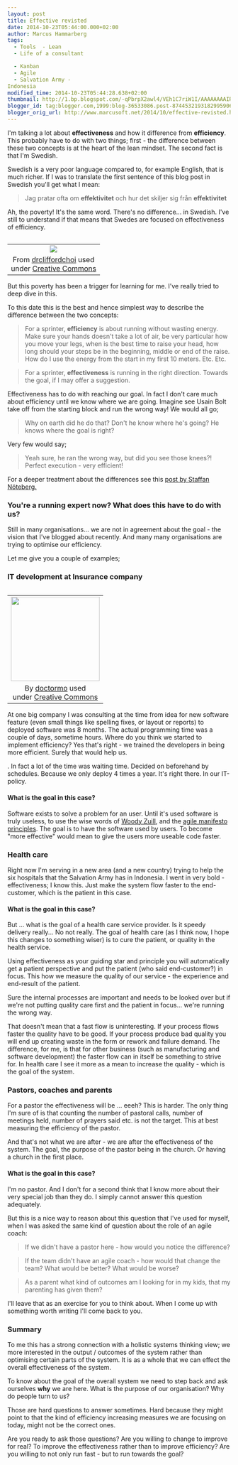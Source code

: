 ```yaml
---
layout: post
title: Effective revisted
date: 2014-10-23T05:44:00.000+02:00
author: Marcus Hammarberg
tags:
  - Tools  - Lean
  - Life of a consultant

  - Kanban
  - Agile
  - Salvation Army -
Indonesia
modified_time: 2014-10-23T05:44:28.638+02:00
thumbnail: http://1.bp.blogspot.com/-qPbrpX2awl4/VEh1C7riW1I/AAAAAAAAIR0/gCdL1ip_PHo/s72-c/9096190838_350590d10d_m.jpg
blogger_id: tag:blogger.com,1999:blog-36533086.post-8744532193182995906
blogger_orig_url: http://www.marcusoft.net/2014/10/effective-revisted.html
---
```



<div dir="ltr" style="text-align: left;" trbidi="on">

<div dir="ltr" style="text-align: left;" trbidi="on">

I'm talking a lot about **effectiveness** and how it difference from
**efficiency**. This probably have to do with two things; first - the
difference between these two concepts is at the heart of the lean
mindset. The second fact is that I'm Swedish.

Swedish is a very poor language compared to, for example English, that
is much richer. If I was to translate the first sentence of this blog
post in Swedish you'll get what I mean:

> Jag pratar ofta om **effektivitet** och hur det skiljer sig från
> **effektivitet**

Ah, the poverty! It's the same word. There's no difference... in
Swedish. I've still to understand if that means that Swedes are focused
on effectiveness of efficiency.


<table class="tr-caption-container" data-cellpadding="0"
data-cellspacing="0"
style="float: left; margin-right: 1em; text-align: left;">
<colgroup>
<col style="width: 100%" />
</colgroup>
<tbody>
<tr class="odd">
<td style="text-align: center;"><a
href="http://1.bp.blogspot.com/-qPbrpX2awl4/VEh1C7riW1I/AAAAAAAAIR0/gCdL1ip_PHo/s1600/9096190838_350590d10d_m.jpg"
data-imageanchor="1"
style="clear: left; margin-bottom: 1em; margin-left: auto; margin-right: auto;"><img
src="http://1.bp.blogspot.com/-qPbrpX2awl4/VEh1C7riW1I/AAAAAAAAIR0/gCdL1ip_PHo/s1600/9096190838_350590d10d_m.jpg"
data-border="0" /></a></td>
</tr>
<tr class="even">
<td class="tr-caption" style="text-align: center;">From <a
href="https://www.flickr.com/photos/doctorcliff/"
target="_blank">drcliffordchoi</a> used<br />
under <a href="http://creativecommons.org/licenses/by-sa/3.0/"
target="_blank">Creative Commons</a><br />
</td>
</tr>
</tbody>
</table>

But this poverty has been a trigger for learning for me. I've really
tried to deep dive in this.

To this date this is the best and hence simplest way to describe the
difference between the two concepts:

> For a sprinter, **efficiency** is about running without wasting
> energy. Make sure your hands doesn't take a lot of air, be very
> particular how you move your legs, when is the best time to raise your
> head, how long should your steps be in the beginning, middle or end of
> the raise. How do I use the energy from the start in my first 10
> meters. Etc. Etc. 

> For a sprinter, **effectiveness** is running in the right direction.
> Towards the goal, if I may offer a suggestion.

Effectiveness has to do with reaching our goal. In fact I don't care
much about efficiency until we know where we are going. Imagine see
Usain Bolt take off from the starting block and run the wrong way! We
would all go;

> Why on earth did he do that? Don't he know where he's going? He knows
> where the goal is right?

Very few would say;

> Yeah sure, he ran the wrong way, but did you see those knees?! Perfect
> execution - very efficient!

For a deeper treatment about the differences see this <a
href="http://blog.staffannoteberg.com/2014/06/12/efficiency-productivity-and-effectiveness/"
target="_blank">post by Staffan Nöteberg.</a>

### You're a running expert now? What does this have to do with us?

Still in many organisations... we are not in agreement about the goal -
the vision that I've blogged about recently. And many many organisations
are trying to optimise our efficiency.

Let me give you a couple of examples;

### IT development at Insurance company

<table class="tr-caption-container" data-cellpadding="0"
data-cellspacing="0"
style="float: right; margin-left: 1em; text-align: right;">
<colgroup>
<col style="width: 100%" />
</colgroup>
<tbody>
<tr class="odd">
<td style="text-align: center;"><a
href="http://4.bp.blogspot.com/--qDpUxXmqNU/VEh2xvOEucI/AAAAAAAAISA/xfTYC25J7dM/s1600/computer_programmer__ink_by_doctormo-d5q4fm1.png"
data-imageanchor="1"
style="clear: right; margin-bottom: 1em; margin-left: auto; margin-right: auto;"><img
src="http://4.bp.blogspot.com/--qDpUxXmqNU/VEh2xvOEucI/AAAAAAAAISA/xfTYC25J7dM/s1600/computer_programmer__ink_by_doctormo-d5q4fm1.png"
data-border="0" width="200" height="190" /></a></td>
</tr>
<tr class="even">
<td class="tr-caption" style="text-align: center;">By <a
href="http://doctormo.deviantart.com/art/Computer-Programmer-Ink-346207753"
target="_blank">doctormo</a> used<br />
under <a href="http://creativecommons.org/licenses/by-sa/3.0/"
target="_blank">Creative Commons</a></td>
</tr>
</tbody>
</table>

At one big company I was consulting at the time from idea for new
software feature (even small things like spelling fixes, or layout or
reports) to deployed software was 8 months. The actual programming time
was a couple of days, sometime hours.
Where do you think we started to implement efficiency?
Yes that's right - we trained the developers in being more efficient.
Surely that would help us.

</div>

. In fact a lot of the time was waiting time. Decided on beforehand by
schedules. Because we only deploy 4 times a year. It's right there. In
our IT-policy.

#### What is the goal in this case? 

Software exists to solve a problem for an user. Until it's used software
is truly useless, to use the wise words of <a
href="http://zuill.us/WoodyZuill/2012/09/16/agile-maxims-presentation-at-agile-open-socal-2012/"
target="_blank">Woody Zuill</a>, and the
<a href="http://agilemanifesto.org/principles.html"
target="_blank">agile manifesto principles</a>. The goal is to have the
software used by users.
To become "more effective" would mean to give the users more useable
code faster.

### Health care

<div>

Right now I'm serving in a new area (and a new country) trying to help
the six hospitals that the Salvation Army has in Indonesia. I went in
very bold - effectiveness; I know this. Just make the system flow faster
to the end-customer, which is the patient in this case. 

</div>

#### What is the goal in this case?

<div>

But ... what is the goal of a health care service provider. Is it speedy
delivery really... No not really. The goal of health care (as I think
now, I hope this changes to something wiser) is to cure the patient, or
quality in the health service. 

</div>

<div>
</div>

<div>

Using effectiveness as your guiding star and principle you will
automatically get a patient perspective and put the patient (who said
end-customer?) in focus. This how we measure the quality of our
service - the experience and end-result of the patient. 

</div>

<div>
</div>

<div>

Sure the internal processes are important and needs to be looked over
but if we're not putting quality care first and the patient in focus...
we're running the wrong way. 

</div>

<div>
</div>

<div>

That doesn't mean that a fast flow is uninteresting. If your process
flows faster the quality have to be good. If your process produce bad
quality you will end up creating waste in the form or rework and failure
demand.
The difference, for me, is that for other business (such as
manufacturing and software development) the faster flow can in itself be
something to strive for. In health care I see it more as a mean to
increase the quality - which is the goal of the system. 

</div>

### Pastors, coaches and parents

<div>

For a pastor the effectiveness will be ... eeeh? This is harder. The
only thing I'm sure of is that counting the number of pastoral calls,
number of meetings held, number of prayers said etc. is not the target.
This at best measuring the efficiency of the pastor. 

</div>

<div>
</div>

<div>

And that's not what we are after - we are after the effectiveness of the
system. The goal, the purpose of the pastor being in the church. Or
having a church in the first place. 

</div>

#### What is the goal in this case?

<div>

I'm no pastor. And I don't for a second think that I know more about
their very special job than they do. I simply cannot answer this
question adequately. 

</div>

<div>
</div>

<div>

But this is a nice way to reason about this question that I've used for
myself, when I was asked the same kind of question about the role of an
agile coach:

</div>

> If we didn't have a pastor here - how would you notice the difference?

> If the team didn't have an agile coach - how would that change the
> team? What would be better? What would be worse?

> As a parent what kind of outcomes am I looking for in my kids, that my
> parenting has given them?  

I'll leave that as an exercise for you to think about. When I come up
with something worth writing I'll come back to you.

### Summary

To me this has a strong connection with a holistic systems thinking
view; we more interested in the output / outcomes of the system rather
than optimising certain parts of the system. It is as a whole that we
can effect the overall effectiveness of the system.

To know about the goal of the overall system we need to step back and
ask ourselves **why** we are here. What is the purpose of our
organisation? Why do people turn to us?

Those are hard questions to answer sometimes. Hard because they might
point to that the kind of efficiency increasing measures we are focusing
on today, might not be the correct ones.

Are you ready to ask those questions? Are you willing to change to
improve for real? To improve the effectiveness rather than to improve
efficiency? Are you willing to not only run fast - but to run towards
the goal?

</div>
